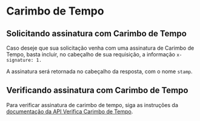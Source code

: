 # Carimbo de Tempo

## Solicitando assinatura com Carimbo de Tempo
Caso deseje que sua solicitação venha com uma assinatura de Carimbo de Tempo, basta incluir, no cabeçalho de sua requisição, a informação `x-signature: 1.`

A assinatura será retornada no cabeçalho da resposta, com o nome `stamp`.

## Verificando assinatura com Carimbo de Tempo

Para verificar assinatura de carimbo de tempo, siga as instruções da [documentação da API Verifica Carimbo de Tempo](https://devserpro.github.io/apiserpro/apis/swagger-ui-master/dist/index.html?bearer=4e1a1858bdd584fdc077fb7d80f39283&url=https://devserpro.github.io/apiserpro/apis/swaggers/carimbo-tempo/swagger-timestampcheck-trial-bsa.json#!/default/post_check).